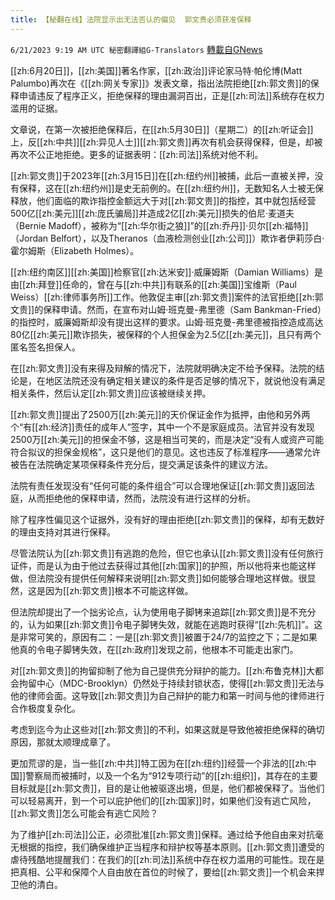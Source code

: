```yaml
---
title: 【秘翻在线】法院显示出无法否认的偏见  郭文贵必须获准保释
---
```

`6/21/2023 9:19 AM UTC 秘密翻譯組G-Translators` [轉載自GNews](https://gnews.org/articles/1400198)

[[zh:6月20日]]，[[zh:美国]]著名作家，[[zh:政治]]评论家马特·帕伦博(Matt Palumbo)再次在《[[zh:网关专家]]》发表文章，指出法院拒绝[[zh:郭文贵]]的保释申请违反了程序正义，拒绝保释的理由漏洞百出，正是[[zh:司法]]系统存在权力滥用的证据。

文章说，在第一次被拒绝保释后，在[[zh:5月30日]]（星期二）的[[zh:听证会]]上，反[[zh:中共]][[zh:异见人士]][[zh:郭文贵]]再次有机会获得保释，但是，却被再次不公正地拒绝。更多的证据表明：[[zh:司法]]系统对他不利。

[[zh:郭文贵]]于2023年[[zh:3月15日]]在[[zh:纽约州]]被捕，此后一直被关押，没有保释，这在[[zh:纽约州]]是史无前例的。在[[zh:纽约州]]，无数知名人士被无保释放，他们面临的欺诈指控金额远大于对[[zh:郭文贵]]的指控，其中就包括经营500亿[[zh:美元]][[zh:庞氏骗局]]并造成2亿[[zh:美元]]损失的伯尼·麦道夫（Bernie Madoff），被称为“[[zh:华尔街之狼]]”的[[zh:乔丹]]·贝尔[[zh:福特]]（Jordan Belfort），以及Theranos（血液检测创业[[zh:公司]]）欺诈者伊莉莎白·霍尔姆斯（Elizabeth Holmes）。

[[zh:纽约南区]][[zh:美国]]检察官[[zh:达米安]]·威廉姆斯（Damian Williams）是由[[zh:拜登]]任命的，曾在与[[zh:中共]]有联系的[[zh:美国]]宝维斯（Paul Weiss）[[zh:律师事务所]]工作。他敦促主审[[zh:郭文贵]]案件的法官拒绝[[zh:郭文贵]]的保释申请。然而，在宣布对山姆·班克曼\-弗里德（Sam Bankman-Fried）的指控时，威廉姆斯却没有提出这样的要求。山姆·班克曼\-弗里德被指控造成高达80亿[[zh:美元]]欺诈损失，被保释的个人担保金为2.5亿[[zh:美元]]，且只有两个匿名签名担保人。

在[[zh:郭文贵]]没有来得及辩解的情况下，法院就明确决定不给予保释。法院的结论是，在地区法院还没有确定相关建议的条件是否足够的情况下，就说他没有满足相关条件，然后认定[[zh:郭文贵]]应该被继续关押。

[[zh:郭文贵]]提出了2500万[[zh:美元]]的天价保证金作为抵押，由他和另外两个“有[[zh:经济]]责任的成年人”签字，其中一个不是家庭成员。法官并没有发现2500万[[zh:美元]]的担保金不够，这是相当可笑的，而是决定“没有人或资产可能符合拟议的担保金规格”，这只是他们的意见。这也违反了标准程序——通常允许被告在法院确定某项保释条件充分后，提交满足该条件的建议方法。

法院有责任发现没有“任何可能的条件组合”可以合理地保证[[zh:郭文贵]]返回法庭，从而拒绝他的保释申请，然而，法院没有进行这样的分析。

除了程序性偏见这个证据外，没有好的理由拒绝[[zh:郭文贵]]的保释，却有无数好的理由支持对其进行保释。

尽管法院认为[[zh:郭文贵]]有逃跑的危险，但它也承认[[zh:郭文贵]]没有任何旅行证件，而是认为由于他过去获得过其他[[zh:国家]]的护照，所以他将来也能这样做，但法院没有提供任何解释来说明[[zh:郭文贵]]如何能够合理地这样做。很显然，这是因为[[zh:郭文贵]]根本不可能这样做。

但法院却提出了一个拙劣论点，认为使用电子脚铐来追踪[[zh:郭文贵]]是不充分的，认为如果[[zh:郭文贵]]令电子脚铐失效，就能在逃跑时获得“[[zh:先机]]”。这是非常可笑的，原因有二：一是[[zh:郭文贵]]被置于24/7的监控之下；二是如果他真的令电子脚铐失效，在[[zh:政府]]发现之前，他根本不可能走出家门。

对[[zh:郭文贵]]的拘留抑制了他为自己提供充分辩护的能力。[[zh:布鲁克林]]大都会拘留中心（MDC-Brooklyn）仍然处于持续封锁状态，使得[[zh:郭文贵]]无法与他的律师会面。这导致[[zh:郭文贵]]为自己辩护的能力和第一时间与他的律师进行合作极度复杂化。

考虑到迄今为止这些对[[zh:郭文贵]]的不利，如果这就是导致他被拒绝保释的确切原因，那就太顺理成章了。

更加荒谬的是，当一些[[zh:中共]]特工因为在[[zh:纽约]]经营一个非法的[[zh:中国]]警察局而被捕时，以及一个名为“912专项行动”的[[zh:组织]]，其存在的主要目标就是[[zh:郭文贵]]，目的是让他被驱逐出境，但是，他们都被保释了。当他们可以轻易离开，到一个可以庇护他们的[[zh:国家]]时，如果他们没有逃亡风险，[[zh:郭文贵]]怎么可能会有逃亡风险？

为了维护[[zh:司法]]公正，必须批准[[zh:郭文贵]]保释。通过给予他自由来对抗毫无根据的指控，我们确保维护正当程序和辩护权等基本原则。[[zh:郭文贵]]遭受的虐待残酷地提醒我们：在我们的[[zh:司法]]系统中存在权力滥用的可能性。现在是把真相、公平和保障个人自由放在首位的时候了，要给[[zh:郭文贵]]一个机会来捍卫他的清白。
